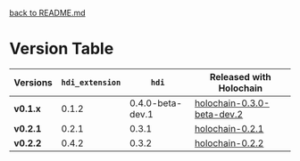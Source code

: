 [back to README.md](README.md)


# Version Table

| Versions   | `hdi_extension` | `hdi`            | Released with Holochain                                                                              |
|------------|-----------------|------------------|------------------------------------------------------------------------------------------------------|
| **v0.1.x** | 0.1.2           | 0.4.0-beta-dev.1 | [holochain-0.3.0-beta-dev.2](https://github.com/holochain/holochain/tree/holochain-0.3.0-beta-dev.2) |
| **v0.2.1** | 0.2.1           | 0.3.1            | [holochain-0.2.1](https://github.com/holochain/holochain/tree/holochain-0.2.1)                       |
| **v0.2.2** | 0.4.2           | 0.3.2            | [holochain-0.2.2](https://github.com/holochain/holochain/tree/holochain-0.2.2)                       |

